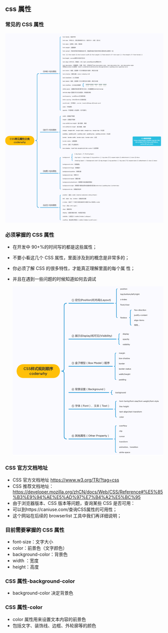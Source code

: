 ## css 属性

### 常见的 CSS 属性

![image-20220327213630701](./img/image-20220327213630701-16518034689641.png)

### 必须掌握的 CSS 属性

- 在开发中 90+%的时间写的都是这些属性；

- 不要小看这几个 CSS 属性，里面涉及到的概念是非常多的；

- 你必须了解 CSS 的很多特性，才能真正理解里面的每个属 性；

- 并且在遇到一些问题的时候知道如何去调试

  ![image-20220327213526651](./img/image-20220327213526651-16518034689662.png)

### CSS 官方文档地址

- CSS 官方文档地址 https://www.w3.org/TR/?tag=css
- CSS 推荐文档地址： https://developer.mozilla.org/zhCN/docs/Web/CSS/Reference#%E5%85%B3%E9%94%AE%E5%AD%97%E7%B4%A2%E5%BC%95
- 由于浏览器版本、CSS 版本等问题，查询某些 CSS 是否可用：
- 可以到https://caniuse.com/查询CSS属性的可用性；
- 这个网站在后续的 browserlist 工具中我们再详细说明；

### 目前需要掌握的 CSS 属性

- font-size：文字大小
- color：前景色（文字颜色）
- background-color：背景色
- width ：宽度
- height：高度

### CSS 属性-background-color

- background-color 决定背景色

### CSS 属性-color

- color 属性用来设置文本内容的前景色
- 包括文字、装饰线、边框、外轮廓等的颜色
